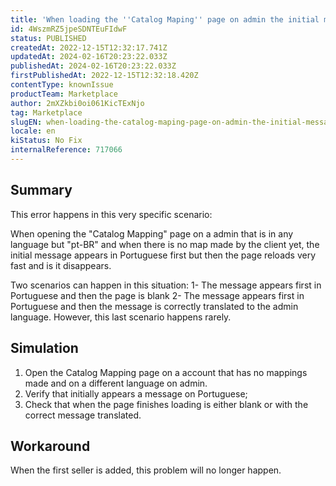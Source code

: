 ```yaml
---
title: 'When loading the ''Catalog Maping'' page on admin the initial message is not translated'
id: 4WszmRZ5jpeSDNTEuFIdwF
status: PUBLISHED
createdAt: 2022-12-15T12:32:17.741Z
updatedAt: 2024-02-16T20:23:22.033Z
publishedAt: 2024-02-16T20:23:22.033Z
firstPublishedAt: 2022-12-15T12:32:18.420Z
contentType: knownIssue
productTeam: Marketplace
author: 2mXZkbi0oi061KicTExNjo
tag: Marketplace
slugEN: when-loading-the-catalog-maping-page-on-admin-the-initial-message-is-not-translated
locale: en
kiStatus: No Fix
internalReference: 717066
---
```


## Summary



This error happens in this very specific scenario:

When opening the "Catalog Mapping" page on a admin that is in any language but "pt-BR" and when there is no map made by the client yet, the initial message appears in Portuguese first but then the page reloads very fast and is it disappears.

Two scenarios can happen in this situation:
1- The message appears first in Portuguese and then the page is blank
2- The message appears first in Portuguese and then the message is correctly translated to the admin language. However, this last scenario happens rarely.


##

## Simulation




1. Open the Catalog Mapping page on a account that has no mappings made and on a different language on admin.
2. Verify that initially appears a message on Portuguese;
3. Check that when the page finishes loading is either blank or with the correct message translated.


##

## Workaround



When the first seller is added, this problem will no longer happen.

